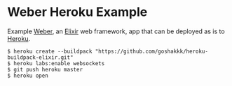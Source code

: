 Weber Heroku Example
====================

Example [Weber](https://github.com/0xAX/weber), an [Elixir](http://elixir-lang.org/) web framework, app that can be deployed as is to [Heroku](https://www.heroku.com/).

```
$ heroku create --buildpack "https://github.com/goshakkk/heroku-buildpack-elixir.git"
$ heroku labs:enable websockets
$ git push heroku master
$ heroku open
```
